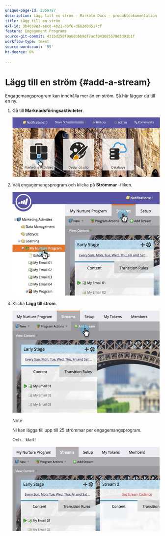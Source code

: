 ```yaml
---
unique-page-id: 2359787
description: Lägg till en ström - Marketo Docs - produktdokumentation
title: Lägg till en ström
exl-id: 3b46b9e3-aecd-4b21-b6f6-d682d0d517cf
feature: Engagement Programs
source-git-commit: 431bd258f9a68bbb9df7acf043085578d3d91b1f
workflow-type: tm+mt
source-wordcount: '55'
ht-degree: 0%

---
```


# Lägg till en ström {#add-a-stream}

Engagemangsprogram kan innehålla mer än en ström. Så här lägger du till en ny.

1. Gå till **Marknadsföringsaktiviteter**.

   ![](assets/login-marketing-activities-2.png)

1. Välj engagemangsprogram och klicka på **Strömmar** -fliken.

   ![](assets/streamstablifecycle.jpg)

1. Klicka **Lägg till ström**.

   ![](assets/image2014-9-15-16-3a56-3a23.png)

   >[!NOTE]
   >
   >Ni kan lägga till upp till 25 strömmar per engagemangsprogram.

   Och... klart!

   ![](assets/image2014-9-15-16-3a56-3a27.png)
